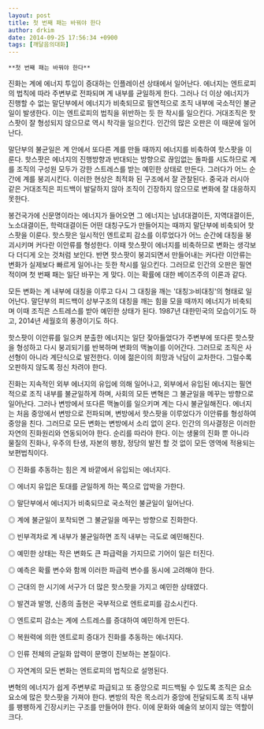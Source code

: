 ```yaml
---
layout: post
title: 첫 번째 패는 바꿔야 한다
author: drkim
date: 2014-09-25 17:56:34 +0900
tags: [깨달음의대화]
---
```

  


    **첫 번째 패는 바꿔야 한다**

  


진화는 계에 에너지 투입이 증대하는 인플레이션 상태에서 일어난다. 에너지는 엔트로피의 법칙에 따라 주변부로 전파되며 계 내부를 균일하게 한다. 그러나 더 이상 에너지가 진행할 수 없는 말단부에서 에너지가 비축되므로 필연적으로 조직 내부에 국소적인 불균일이 발생한다. 이는 엔트로피의 법칙을 위반하는 듯 한 착시를 일으킨다. 거대조직은 핫스팟이 잘 형성되지 않으므로 역시 착각을 일으킨다. 인간의 많은 오판은 이 때문에 일어난다. 

  


말단부의 불균일은 계 안에서 또다른 계를 만들 때까지 에너지를 비축하여 핫스팟을 이룬다. 핫스팟은 에너지의 진행방향과 반대되는 방향으로 끊임없는 돌파를 시도하므로 계를 조직의 구성원 모두가 강한 스트레스를 받는 예민한 상태로 만든다. 그러다가 어느 순간에 계를 붕괴시킨다. 이러한 현상은 최적화 된 구조에서 잘 관찰된다. 중국과 러시아 같은 거대조직은 피드백이 발달하지 않아 조직이 긴장하지 않으므로 변화에 잘 대응하지 못한다. 

  


봉건국가에 신문명이라는 에너지가 들어오면 그 에너지는 남녀대결이든, 지역대결이든, 노소대결이든, 학력대결이든 어떤 대칭구도가 만들어지는 때까지 말단부에 비축되어 핫스팟을 이룬다. 핫스팟은 일시적인 엔트로피 감소를 이루었다가 어느 순간에 대칭을 붕괴시키며 커다란 이안류를 형성한다. 이때 핫스팟이 에너지를 비축하므로 변화는 생각보다 더디게 오는 것처럼 보인다. 반면 핫스팟이 붕괴되면서 만들어내는 커다란 이안류는 변화가 실제보다 빠르게 일어나는 듯한 착시를 일으킨다. 그러므로 인간의 오판은 필연적이며 첫 번째 패는 일단 바꾸는 게 맞다. 이는 확률에 대한 베이즈주의 이론과 같다. 

  


모든 변화는 계 내부에 대칭을 이루고 다시 그 대칭을 깨는 '대칭≫비대칭'의 형태로 일어난다. 말단부의 피드백이 상부구조의 대칭을 깨는 힘을 모을 때까지 에너지가 비축되며 이때 조직은 스트레스를 받아 예민한 상태가 된다. 1987년 대한민국의 모습이기도 하고, 2014년 세월호의 풍경이기도 하다. 

  


핫스팟이 이안류를 일으켜 분출한 에너지는 일단 잦아들었다가 주변부에 또다른 핫스팟을 형성하고 다시 붕괴되기를 반복하며 변화의 맥놀이를 이어간다. 그러므로 조직은 사선형이 아니라 계단식으로 발전한다. 이에 젊은이의 희망과 낙담이 교차한다. 그럴수록 오판하지 않도록 정신 차려야 한다. 

  


진화는 지속적인 외부 에너지의 유입에 의해 일어나고, 외부에서 유입된 에너지는 필연적으로 조직 내부를 불균일하게 하며, 사회의 모든 변혁은 그 불균일을 메꾸는 방향으로 일어난다. 그러나 변방에서 또다른 맥놀이를 일으키며 계는 다시 불균일해진다. 에너지는 처음 중앙에서 변방으로 전파되며, 변방에서 핫스팟을 이루었다가 이안류를 형성하여 중앙을 친다. 그러므로 모든 변화는 변방에서 소리 없이 온다. 인간의 의사결정은 이러한 자연의 진화원리와 연동되어야 한다. 순리를 따라야 한다. 이는 생물의 진화 뿐 아니라 물질의 진화나, 우주의 탄생, 자본의 팽창, 정당의 발전 할 것 없이 모든 영역에 적용되는 보편법칙이다. 

  


◎ 진화를 추동하는 힘은 계 바깥에서 유입되는 에너지다.   
      
◎ 에너지 유입은 토대를 균일하게 하는 쪽으로 압박을 가한다.   
      
◎ 말단부에서 에너지가 비축되므로 국소적인 불균일이 일어난다.   
      
◎ 계에 불균일이 포착되면 그 불균일을 메꾸는 방향으로 진화한다.   
      
◎ 빈부격차로 계 내부가 불균일하면 조직 내부는 극도로 예민해진다.   
      
◎ 예민한 상태는 작은 변화도 큰 파급력을 가지므로 기어이 일은 터진다.   
      
◎ 예측은 확률 변수와 함께 이러한 파급력 변수를 동시에 고려해야 한다.  
      
◎ 근대의 한 시기에 서구가 더 많은 핫스팟을 가지고 예민한 상태였다.   
      
◎ 발견과 발명, 신종의 출현은 국부적으로 엔트로피를 감소시킨다.   
      
◎ 엔트로피 감소는 계에 스트레스를 증대하여 예민하게 만든다.  
      
◎ 복원력에 의한 엔트로피 증대가 진화를 추동하는 에너지다.   
      
◎ 인류 전체의 균일화 압력이 문명이 진보하는 본질이다.   
      
◎ 자연계의 모든 변화는 엔트로피의 법칙으로 설명된다. 

  


변혁의 에너지가 쉽게 주변부로 파급되고 또 중앙으로 피드백될 수 있도록 조직은 요소요소에 많은 핫스팟을 가져야 한다. 변방의 작은 목소리가 중앙에 전달되도록 조직 내부를 팽팽하게 긴장시키는 구조를 만들어야 한다. 이에 문화와 예술의 보이지 않는 역할이 크다.